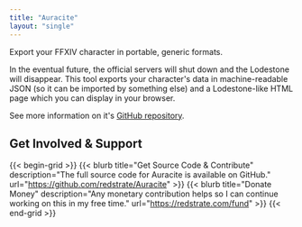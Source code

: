 ```yaml
---
title: "Auracite"
layout: "single"
---
```


Export your FFXIV character in portable, generic formats.

In the eventual future, the official servers will shut down and the Lodestone will disappear. This tool exports your character's data in machine-readable JSON (so it can be imported by something else) and a Lodestone-like HTML page which you can display in your browser.

See more information on it's [GitHub repository](https://github.com/redstrate/Auracite).

## Get Involved & Support

{{< begin-grid >}}
{{< blurb title="Get Source Code & Contribute" description="The full source code for Auracite is available on GitHub." url="https://github.com/redstrate/Auracite" >}}
{{< blurb title="Donate Money" description="Any monetary contribution helps so I can continue working on this in my free time." url="https://redstrate.com/fund" >}}
{{< end-grid >}}
